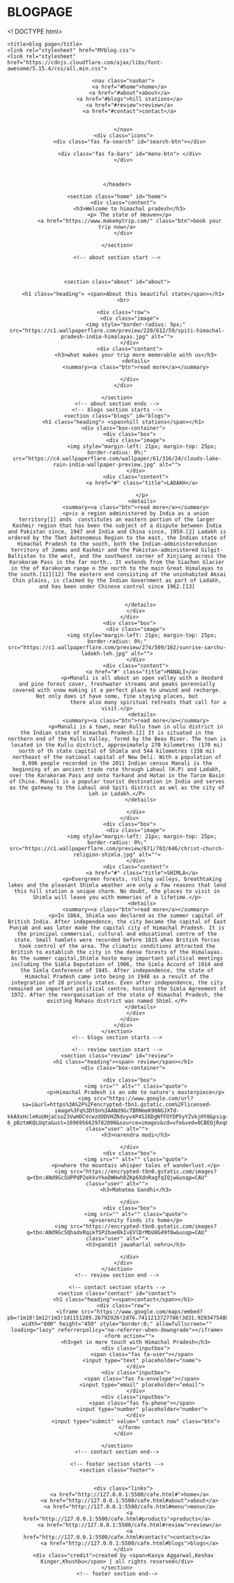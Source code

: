 # BLOGPAGE
<!
DOCTYPE html>
<html lang="en">

<head>
    
    <title>blog page</title>
    <link rel="stylesheet" href="MYblog.css">
    <link rel="stylesheet" href="https://cdnjs.cloudflare.com/ajax/libs/font-awesome/5.15.4/css/all.min.css">
</head>

<body id="body">
    <header class="header">


        <nav class="navbar">
            <a href="#home">home</a>
            <a href="#about">about</a>
            <a href="#blogs">hill stations</a>
            <a href="#review">review</a>
            <a href="#contact">contact</a>


        </nav>
        <div class="icons">
            <div class="fas fa-search" id="search-btn"></div>

            <div class="fas fa-bars" id="menu-btn"> </div>
        </div>



    </header>

    <section class="home" id="home">
        <div class="content">
            <h3>Welcome to himachal pradesh</h3>
            <p> The state of Heaven</p>
            <a href="https://www.makemytrip.com/" class="btn">book your trip now</a>
        </div>

    </section>

    <!-- about section start -->



    <section class="about" id="about">

        <h1 class="heading"> <span>About this beautiful state</span></h1>
        <br>

        <div class="row">
            <div class="image">
                <img style="border-radius: 5px;" src="https://c1.wallpaperflare.com/preview/220/612/59/spiti-himachal-pradesh-india-himalayas.jpg" alt="">
            </div>
            <div class="content">
                <h3>what makes your trip more memorable with us</h3>
                <details>
                <summary><a class="btn">read more</a></summary>
  </details>
                
            </div>
        </div>

    </section>
    <!-- about section ends -->
    <!-- blogs section starts -->
    <section class="blogs" id="blogs">
        <h1 class="heading"> <span>hill stations</span></h1>
        <div class="box-container">
            <div class="box">
                <div class="image">
                    <img style="margin-left: 21px; margin-top: 25px; border-radius: 0%;" src="https://c4.wallpaperflare.com/wallpaper/61/316/24/clouds-lake-rain-india-wallpaper-preview.jpg" alt="">
                </div>
                <div class="content">
                    <a href="#" class="title">LADAKH</a>

                    </p>
                    <details>
                <summary><a class="btn">read more</a></summary>
                <p>is a region administered by India as a union territory[1] ands  constitutes an eastern portion of the larger Kashmir region that has been the subject of a dispute between India and Pakistan since, 1947 and India and China since, 1959.[2] Ladakh is ordered by the Tbet Autonomous Region to the east, the Indian state of Himachal Pradesh to the south, both the Indian-administeredunion territory of Jammu and Kashmir and the Pakistan-administered Gilgit-Baltistan to the west, and the southwest corner of Xinjiang across the Karakoram Pass in the far north.. It extends from the Siachen Glacier in the of Karakoram range o the north to the main Great Himalayas to the south.[11][12] The eastern end consisting of the uninhabited Aksai Chin plains, is claimed by the Indian Government as part of Ladakh, and has been under Chinese control since 1962.[13]


                   </details>
                </div>
            </div>
            <div class="box">
                <div class="image">
                    <img style="margin-left: 21px; margin-top: 25px; border-radius: 0%;" src="https://c1.wallpaperflare.com/preview/274/509/162/sunrise-sarchu-ladakh-leh.jpg" alt="">
                </div>
                <div class="content">
                    <a href="#" class="title">MANALI</a>
                    <p>Manali is all about an open valley with a deodard and pine forest cover, freshwater streams and peaks perennially covered with snow making it a perfect place to unwind and recharge. Not only does it have some, fine staying places, but
                        there also many spiritual retreats that call for a visit.</p>
                    <details>
                <summary><a class="btn">read more</a></summary>
                <p>Manali is a town, near Kullu town in ullu district in the Indian state of Himachal Pradesh.[2] It is situated in the northern end of the Kullu Valley, formd by the Beas River. The town is located in the Kullu district, approximately 270 kilometres (170 mi) north of th state capital of Shimla and 544 kilometres (338 mi) northeast of the national capital of New Deli. With a population of 8,096 people recorded in the 2011 Indian census Manali is the beginning of an ancient trade rote through Lahaul (H.P) and Ladakh, over the Karakoram Pass and onto Yarkand and Hotan in the Tarim Basin of China. Manali is a popular tourist destination in India and serves as the gateway to the Lahaul and Spiti district as wel as the city of Leh in Ladakh.</P>
                   </details>
 
                </div>
            </div>
            <div class="box">
                <div class="image">
                    <img style="margin-left: 21px; margin-top: 25px; border-radius: 0%;"  src="https://c1.wallpaperflare.com/preview/871/703/646/christ-church-religion-shimla.jpg" alt="">
                </div>
                <div class="content">
                    <a href="#" class="title">SHIMLA</a>
                    <p>Evergreen forests, rolling valleys, breathtaking lakes and the pleasant Shimla weather are only a few reasons that lend this hill station a unique charm. No doubt, the places to visit in Shimla will leave you with memories of a lifetime.</p>
                    <details>
                <summary><a class="btn">read more</a></summary>
                <p>In 1864, Shimla was declared as the summer capital of British India. After independence, the city became the capital of East Punjab and was later made the capital city of Himachal Pradesh. It is the principal commercial, cultural and educational centre of the state. Small hamlets were recorded before 1815 when British forces took control of the area. The climatic conditions attracted the British to establish the city in the dense forests of the Himalayas. As the summer capital,Shimla hoste many important political meetings including the Simla Deputation of 1906, the Simla Accord of 1914 and the Simla Conference of 1945. After independence, the state of Himachal Pradesh came into being in 1948 as a result of the integration of 28 princely states. Even after independence, the city remained an important political centre, hosting the Simla Agreement of 1972. After the reorganisation of the state of Himachal Pradesh, the existing Mahasu district was named Shiml.</P>
                   </details>
                </div>
            </div>
        </div>
    </section>
    <!-- blogs section starts -->

    <!-- review section start -->
    <section class="review" id="review">
        <h1 class="heading"><span> review</span></h1>
        <div class="box-container">

            <div class="box">
                <img src="" alt="" class="quote">
                <p>Himachal Pradesh is an ode to nature's masterpiece</p>
                <img src="https://www.google.com/url?sa=i&url=https%3A%2F%2Fencrypted-tbn1.gstatic.com%2Flicensed-image%3Fq%3Dtbn%3AANd9GcTBRNmeK96NGJXTd-kkAXxHcleKuUHjaCso23VwHDCVcwzdODVHZRdvyv4P4S26DgNfFOYDP5yYZvkjHY8&psig=AOvVaw1JfR3SZ-6_pBztmKQLUqta&ust=1696956629782000&source=images&cd=vfe&ved=0CBEQjRxqFwoTCNjig4a26YEDFQAAAAAdAAAAABAK" class="user" alt="">
                <h3>narendra modi</h3>
                
            </div>
            <div class="box">
                <img src="" alt="" class="quote">
                <p>where the mountais whisper tales of wanderlust.</p>
                <img src="https://encrypted-tbn0.gstatic.com/images?q=tbn:ANd9GcSUPPdP2ekkvYkeDWHwh0ZKp6XdnRagfqIQjw&usqp=CAU" class="user" alt="">
                <h3>Mahatma Gandhi</h3>
                
            </div>
            <div class="box">
                <img src="" alt="" class="quote">
                <p>serenity finds its home</p>
                <img src="https://encrypted-tbn0.gstatic.com/images?q=tbn:ANd9GcSQhadxRqikf5P2bae0kIvEVlDrMbU8G49fOw&usqp=CAU" class="user" alt="">
                <h3>pandit jawaharlal nehru</h3>
                
            </div>
        </div>
    </section>
    <!-- review section end -->

    <!-- contact section starts -->
    <section class="contact" id="contact">
        <h1 class="heading"><span>contact</span></h1>
        <div class="row">
            <iframe src="https://www.google.com/maps/embed?pb=!1m18!1m12!1m3!1d1151289.26792926!2d76.7411213727786!3d31.929347548810345!2m3!1f0!2f0!3f0!3m2!1i1024!2i768!4f13.1!3m3!1m2!1s0x390453c367f901f7%3A0x7cfe04c5564b7725!2sHimachal%20Pradesh!5e0!3m2!1sen!2sin!4v1696908531193!5m2!1sen!2sin" width="600" height="450" style="border:0;" allowfullscreen="" loading="lazy" referrerpolicy="no-referrer-when-downgrade"></iframe>
            <form action="">
                <h3>get in more touch with Himachal Pradesh</h3>
                <div class="inputbox">
                    <span class="fas fa-user"></span>
                    <input type="text" placeholder="name">
                </div>
                <div class="inputbox">
                    <span class="fas fa-envelope"></span>
                    <input type="email" placeholder="email">
                </div>
                <div class="inputbox">
                    <span class="fas fa-phone"></span>
                    <input type="number" placeholder="number">
                </div>
                <input type="submit" value=" contact now" class="btn">
            </form>
        </div>

    </section>
    <!-- contact section end-->

    <!-- footer section starts -->
    <section class="footer">


        <div class="links">
            <a href="http://127.0.0.1:5500/cafe.html#">home</a>
            <a href="http://127.0.0.1:5500/cafe.html#about">about</a>
            <a href="http://127.0.0.1:5500/cafe.html#menu">menu</a>
            <a href="http://127.0.0.1:5500/cafe.html#products">products</a>
            <a href="http://127.0.0.1:5500/cafe.html#review">review</a>
            <a href="http://127.0.0.1:5500/cafe.html#contacts">contacts</a>
            <a href="http://127.0.0.1:5500/cafe.html#blogs">blogs</a>
        </div>
        <div class="credit">created by <span>Kavya Aggarwal,Keshav Kinger,Khushbu</span> | all rights reserved</div>
    </section>
    <!-- footer section end-->


</body>

</html>
